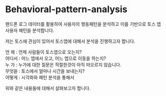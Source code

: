 # Behavioral-pattern-analysis
핸드폰 로그 데이터를 활용하여 사용자의 행동패턴을 분석하고 이를 기반으로 토스 앱 사용자 패턴을 분석합니다. 


저는 토스에 관심이 있어서 토스앱에 대해서 분석을 진행하고자 합니다. 


언  제 : 언제 사람들이 토스앱으로 오는지?   
어디서 : 어느 앱에서 오고, 어느 앱으로 이동을 하는지?  
누  가 : 누가에 대한 질문은 적절한것이 아직 떠오르지 않습니다.   
무엇을 : 토스에서 얼마나 시간을 보내는지?   
어떻게 : 시각화와 패턴 분석을 통해서   

위와 같은 내용들에 대해서 살펴보고자 합니다. 

